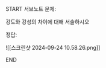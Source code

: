 START
서브노트
문제:

강도와 강성의 차이에 대해 서술하시오

정답:

![[스크린샷 2024-09-24 10.58.26.png]]
<!--ID: 1727229475279-->
END